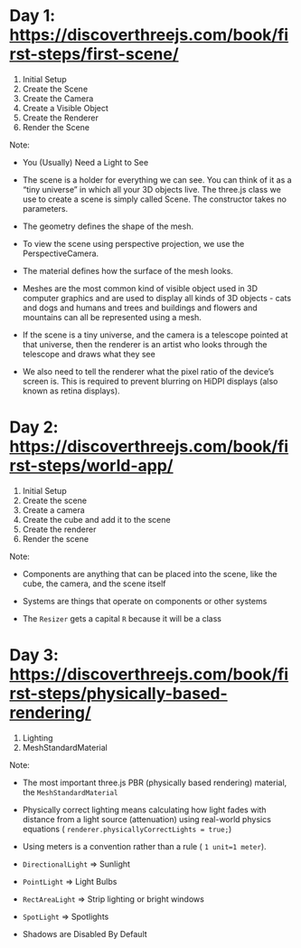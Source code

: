 # Day 1: https://discoverthreejs.com/book/first-steps/first-scene/

1. Initial Setup
2. Create the Scene
3. Create the Camera
4. Create a Visible Object
5. Create the Renderer
6. Render the Scene

Note:

- You (Usually) Need a Light to See
- The scene is a holder for everything we can see.
  You can think of it as a “tiny universe” in which all your 3D objects live.
  The three.js class we use to create a scene is simply called Scene.
  The constructor takes no parameters.

- The geometry defines the shape of the mesh.

- To view the scene using perspective projection, we use the PerspectiveCamera.

- The material defines how the surface of the mesh looks.

- Meshes are the most common kind of visible object used in 3D computer graphics
  and are used to display all kinds of 3D objects -
  cats and dogs and humans and trees and buildings and flowers and mountains can all be represented using a mesh.

- If the scene is a tiny universe,
  and the camera is a telescope pointed at that universe,
  then the renderer is an artist who looks through the telescope and draws what they see

- We also need to tell the renderer what the pixel ratio of the device’s screen is.
  This is required to prevent blurring on HiDPI displays (also known as retina displays).

# Day 2: https://discoverthreejs.com/book/first-steps/world-app/

1. Initial Setup
2. Create the scene
3. Create a camera
4. Create the cube and add it to the scene
5. Create the renderer
6. Render the scene

Note:

- Components are anything that can be placed into the scene, like the cube, the camera, and the scene itself

- Systems are things that operate on components or other systems

- The `Resizer` gets a capital `R` because it will be a class

# Day 3: https://discoverthreejs.com/book/first-steps/physically-based-rendering/

1. Lighting
2. MeshStandardMaterial

Note:

- The most important three.js PBR (physically based rendering) material, the `MeshStandardMaterial`

- Physically correct lighting means calculating how light fades with distance from a light source (attenuation) using real-world physics equations ( `renderer.physicallyCorrectLights = true;`)

- Using meters is a convention rather than a rule ( `1 unit=1 meter`).

- `DirectionalLight` => Sunlight

- `PointLight` => Light Bulbs

- `RectAreaLight` => Strip lighting or bright windows

- `SpotLight` => Spotlights

- Shadows are Disabled By Default